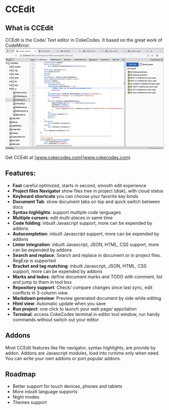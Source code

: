 # CCEdit
## What is CCEdit 
CCEdit is the Code/ Text editor in CokeCodes. It based on the great work of CodeMirror.
![ui](git/ui_01.png)

Get CCEdit at [www.cokecodes.com](www.cokecodes.com)

## Features:
- **Fast** careful optimized, starts in second, smooth edit experience 
- **Project files Navigator** show files tree in project (disk), with cloud status
- **Keyboard shortcuts** you can choose your favorite key binds  
- **Document Tab**: show document tabs on top and quick switch between docs
- **Syntax highlights**: support multiple code languages 
- **Multiple cursors**: edit multi-places in same time
- **Code folding**: inbuilt Javascript support, more can be expended by addons
- **Autocompletion**: inbuilt Javascript support, more can be expended by addons  
- **Linter integration**: inbuilt Javascript, JSON, HTML, CSS support,  more can be expended by addons
- **Search and replace**: Search and replace in document or in project files. RegExp is supported
- **Bracket and tag matching**: inbuilt Javascript, JSON, HTML, CSS support, more can be expended by addons
- **Marks and todos**: define document marks and TODO with comment, list and jump to them in tool box
- **Repository support**: Check/ compare changes since last sync, edit conflicts in 3-column view.
- **Markdown preview**: Preview generated document by side while editing
- **Html view**: Automatic update when you save
- **Run project**: one click to launch your web page/ appcliation
- **Terminal**: access CokeCodes terminal in editor tool window, run handy commands without switch out your editor 

## Addons
Most CCEdit features like file navigator, syntax highlights, are provide by addon. Addons are Javascript modules, load into runtime only when need. You can write your own addons or port popular addons.

## Roadmap
- Better support for touch devices, phones and tablets  
- More inbuilt language supports  
- Night modes  
- Themes support 